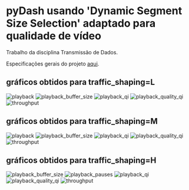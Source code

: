 # pyDash usando 'Dynamic Segment Size Selection' adaptado para qualidade de vídeo

Trabalho da disciplina Transmissão de Dados.

Especificações gerais do projeto [aqui](https://github.com/mfcaetano/pydash).

## gráficos obtidos para traffic_shaping=L

![playback](https://user-images.githubusercontent.com/55243078/116285057-238ddd00-a764-11eb-91c0-e99b99d008f7.png)
![playback_buffer_size](https://user-images.githubusercontent.com/55243078/116285147-3b656100-a764-11eb-8571-fe2412443716.png)
![playback_qi](https://user-images.githubusercontent.com/55243078/116285165-3e605180-a764-11eb-98eb-132e8a204ede.png)
![playback_quality_qi](https://user-images.githubusercontent.com/55243078/116285172-402a1500-a764-11eb-84e8-9b193705cb2d.png)
![throughput](https://user-images.githubusercontent.com/55243078/116285223-51732180-a764-11eb-845c-eff0990435ce.png)

## gráficos obtidos para traffic_shaping=M
![playback](https://user-images.githubusercontent.com/55243078/116285253-589a2f80-a764-11eb-9ad3-ab69dc3a2177.png)
![playback_buffer_size](https://user-images.githubusercontent.com/55243078/116285266-5afc8980-a764-11eb-96d4-3d06762c9ad6.png)
![playback_qi](https://user-images.githubusercontent.com/55243078/116285296-60f26a80-a764-11eb-882c-803296b9d5c7.png)
![playback_quality_qi](https://user-images.githubusercontent.com/55243078/116285310-6485f180-a764-11eb-9ee0-d1422195efcf.png)
![throughput](https://user-images.githubusercontent.com/55243078/116285322-6780e200-a764-11eb-8b19-85f33b46dd11.png)

## gráficos obtidos para traffic_shaping=H

![playback_buffer_size](https://user-images.githubusercontent.com/55243078/116285360-6e0f5980-a764-11eb-9b30-7fe971593e70.png)
![playback_pauses](https://user-images.githubusercontent.com/55243078/116285377-7071b380-a764-11eb-9174-5e2dc377ef4d.png)
![playback_qi](https://user-images.githubusercontent.com/55243078/116285394-736ca400-a764-11eb-837e-d9dd3a1f076c.png)
![playback_quality_qi](https://user-images.githubusercontent.com/55243078/116285412-76679480-a764-11eb-966e-31f4dfa0e747.png)
![throughput](https://user-images.githubusercontent.com/55243078/116285444-7a93b200-a764-11eb-918a-8be7a1879d45.png)
